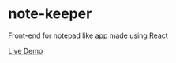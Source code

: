 # note-keeper
Front-end for notepad like app made using React

[Live Demo](https://note-keeper-project.netlify.app/)
